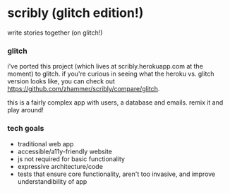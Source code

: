 # scribly (glitch edition!)

write stories together (on glitch!)

### glitch

i've ported this project (which lives at scribly.herokuapp.com at the moment) to glitch. if you're curious in seeing what the heroku vs. glitch version looks like, you can check out https://github.com/zhammer/scribly/compare/glitch.

this is a fairly complex app with users, a database and emails. remix it and play around!

### tech goals

- traditional web app
- accessible/a11y-friendly website
- js not required for basic functionality
- expressive architecture/code
- tests that ensure core functionality, aren't too invasive, and improve understandibility of app
